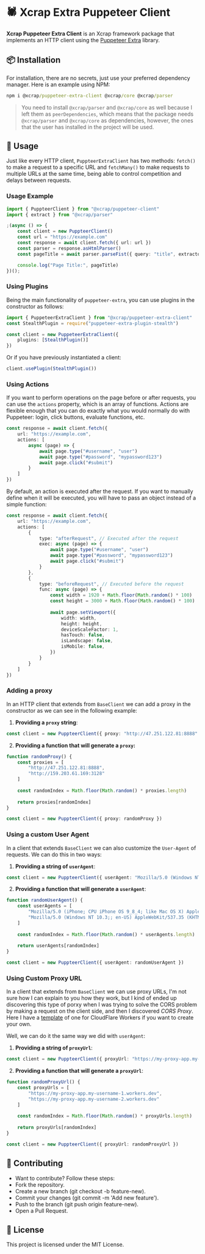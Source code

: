 # 🕷️ Xcrap Extra Puppeteer Client

**Xcrap Puppeteer Extra Client** is an Xcrap framework package that implements an HTTP client using the [Puppeteer Extra](https://www.npmjs.com/package/puppeteer-extra) library.

## 📦 Installation

For installation, there are no secrets, just use your preferred dependency manager. Here is an example using NPM:

```cmd
npm i @xcrap/puppeteer-extra-client @xcrap/core @xcrap/parser
```

> You need to install `@xcrap/parser` and `@xcrap/core` as well because I left them as `peerDependencies`, which means that the package needs `@xcrap/parser` and `@xcrap/core` as dependencies, however, the ones that the user has installed in the project will be used.

## 🚀 Usage

Just like every HTTP client, `PuppteerExtraClient` has two methods: `fetch()` to make a request to a specific URL and `fetchMany()` to make requests to multiple URLs at the same time, being able to control competition and delays between requests.

### Usage Example

```ts
import { PuppteerClient } from "@xcrap/puppeteer-client"
import { extract } from "@xcrap/parser"

;(async () => {
    const client = new PuppteerClient()
    const url = "https://example.com"
    const response = await client.fetch({ url: url })
    const parser = response.asHtmlParser()
    const pageTitle = await parser.parseFist({ query: "title", extractor: extract("innerText") })

    console.log("Page Title:", pageTitle)
})();
```

### Using Plugins

Being the main functionality of `puppeteer-extra`, you can use plugins in the constructor as follows:

```ts
import { PuppeteerExtraClient } from "@xcrap/puppeteer-extra-client"
const StealthPlugin = require("puppeteer-extra-plugin-stealth")

const client = new PuppeteerExtraClient({
	plugins: [StealthPlugin()]
})
```

Or if you have previously instantiated a client:

```ts
client.usePlugin(StealthPlugin())
```

### Using Actions

If you want to perform operations on the page before or after requests, you can use the `actions` property, which is an array of functions. Actions are flexible enough that you can do exactly what you would normally do with Puppeteer: login, click buttons, evaluate functions, etc.

```ts
const response = await client.fetch({
	url: "https://example.com",
	actions: [
		async (page) => {
			await page.type("#username", "user")
			await page.type("#password", "mypassword123")
			await page.click("#submit")
		}
	]
})
```

By default, an action is executed after the request. If you want to manually define when it will be executed, you will have to pass an object instead of a simple function:

```ts
const response = await client.fetch({
	url: "https://example.com",
	actions: [
		{
			type: "afterRequest", // Executed after the request
			exec: async (page) => {
				await page.type("#username", "user")
				await page.type("#password", "mypassword123")
				await page.click("#submit")
			}
		},
		{
			type: "beforeRequest", // Executed before the request
			func: async (page) => {
				const width = 1920 + Math.floor(Math.random() * 100)
				const height = 3000 + Math.floor(Math.random() * 100)
		
				await page.setViewport({
					width: width,
					height: height,
					deviceScaleFactor: 1,
					hasTouch: false,
					isLandscape: false,
					isMobile: false,
				})
			}
		}
	]
})
```

### Adding a proxy

In an HTTP client that extends from `BaseClient` we can add a proxy in the constructor as we can see in the following example:

1. **Providing a `proxy` string**:

```ts
const client = new PuppteerClient({ proxy: "http://47.251.122.81:8888" })
```

2. **Providing a function that will generate a `proxy`:**

```ts
function randomProxy() {
	const proxies = [
        "http://47.251.122.81:8888",
        "http://159.203.61.169:3128"
    ]
	
	const randomIndex = Math.floor(Math.random() * proxies.length)
	
	return proxies[randomIndex]
}

const client = new PuppteerClient({ proxy: randomProxy })
```

### Using a custom User Agent

In a client that extends `BaseClient` we can also customize the `User-Agent` of requests. We can do this in two ways: 

1. **Providing a string of `userAgent`**:

```ts
const client = new PuppteerClient({ userAgent: "Mozilla/5.0 (Windows NT 10.0; Win64; x64) AppleWebKit/537.36 (KHTML, like Gecko) Chrome/134.0.0.0 Safari/537.36" })
```

2. **Providing a function that will generate a `userAgent`**:

```ts
function randomUserAgent() {
	const userAgents = [
		"Mozilla/5.0 (iPhone; CPU iPhone OS 9_8_4; like Mac OS X) AppleWebKit/603.37 (KHTML, like Gecko) Chrome/54.0.1244.188 Mobile Safari/601.5",
		"Mozilla/5.0 (Windows NT 10.3;; en-US) AppleWebKit/537.35 (KHTML, like Gecko) Chrome/47.0.1707.185 Safari/601"
	]
	
	const randomIndex = Math.floor(Math.random() * userAgents.length)
	
	return userAgents[randomIndex]
}

const client = new PuppteerClient({ userAgent: randomUserAgent })
```

### Using Custom Proxy URL

In a client that extends from `BaseClient` we can use proxy URLs, I'm not sure how I can explain to you how they work, but I kind of ended up discovering this type of porxy when I was trying to solve the CORS problem by making a request on the client side, and then I discovered *CORS Proxy*. Here I have a [template](https://gist.github.com/marcuth/9fbd321b011da44d1287faae31a8dd3a) of one for CloudFlare Workers if you want to create your own.

Well, we can do it the same way we did with `userAgent`: 

1. **Providing a string of `proxyUrl`**:

```ts
const client = new PuppteerClient({ proxyUrl: "https://my-proxy-app.my-username.workers.dev" })
```

2. **Providing a function that will generate a `proxyUrl`**:

```ts
function randomProxyUrl() {
	const proxyUrls = [
		"https://my-proxy-app.my-username-1.workers.dev",
		"https://my-proxy-app.my-username-2.workers.dev"
	]
	
	const randomIndex = Math.floor(Math.random() * proxyUrls.length)
	
	return proxyUrls[randomIndex]
}

const client = new PuppteerClient({ proxyUrl: randomProxyUrl })
```

## 🤝 Contributing

- Want to contribute? Follow these steps:
- Fork the repository.
- Create a new branch (git checkout -b feature-new).
- Commit your changes (git commit -m 'Add new feature').
- Push to the branch (git push origin feature-new).
- Open a Pull Request.

## 📝 License

This project is licensed under the MIT License.
